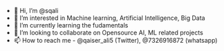 - 👋 Hi, I’m @sqali
- 👀 I’m interested in Machine learning, Artificial Intelligence, Big Data
- 🌱 I’m currently learning the fudamentals
- 💞️ I’m looking to collaborate on Opensource AI, ML related projects
- 📫 How to reach me - @qaiser_ali5 (Twitter), @7326916872 (whatsapp)

<!---
sqali/sqali is a ✨ special ✨ repository because its `README.md` (this file) appears on your GitHub profile.
You can click the Preview link to take a look at your changes.
--->
